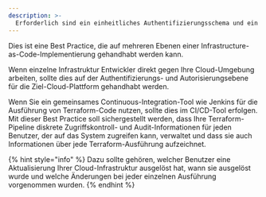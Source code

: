```yaml
---
description: >-
  Erforderlich sind ein einheitliches Authentifizierungsschema und ein Audit-Mechanismus, der eindeutig nachverfolgt, welcher Auftraggeber eine Terraform-Operation ausgelöst hat, insbesondere in Produktionsumgebungen.
---
```



Dies ist eine Best Practice, die auf mehreren Ebenen einer Infrastructure-as-Code-Implementierung gehandhabt werden kann.

Wenn einzelne Infrastruktur Entwickler direkt gegen Ihre Cloud-Umgebung arbeiten, sollte dies auf der Authentifizierungs- und Autorisierungsebene für die Ziel-Cloud-Plattform gehandhabt werden.

Wenn Sie ein gemeinsames Continuous-Integration-Tool wie Jenkins für die Ausführung von Terraform-Code nutzen, sollte dies im CI/CD-Tool erfolgen. Mit dieser Best Practice soll sichergestellt werden, dass Ihre Terraform-Pipeline diskrete Zugriffskontroll- und Audit-Informationen für jeden Benutzer, der auf das System zugreifen kann, verwaltet und dass sie auch Informationen über jede Terraform-Ausführung aufzeichnet.

{% hint style="info" %}
Dazu sollte gehören, welcher Benutzer eine Aktualisierung Ihrer Cloud-Infrastruktur ausgelöst hat, wann sie ausgelöst wurde und welche Änderungen bei jeder einzelnen Ausführung vorgenommen wurden.
{% endhint %}
